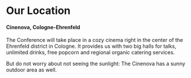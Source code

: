# Our Location

#### Cinenova, Cologne-Ehrenfeld

The Conference will take place in a cozy cinema right in the center of the
Ehrenfeld district in Cologne. It provides us with two big halls for talks,
unlimited drinks, free popcorn and regional organic catering services.

But do not worry about not seeing the sunlight: The Cinenova has a sunny
outdoor area as well.
